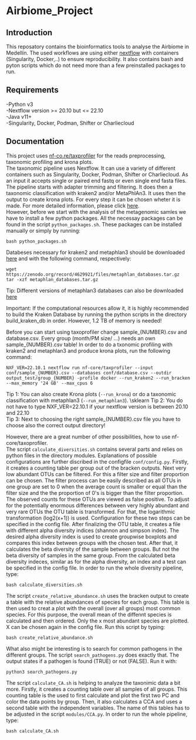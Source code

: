 # Airbiome_Project
## Introduction
This reposatory contains the bioinformatics tools to analyse the Airbiome in Medellín.
The used workflows are using either [nextflow](https://www.nextflow.io/) with containers (Singularity, Docker,..) to ensure reproducibility.
It also contains bash and pyton scripts which do not need more than a few preinstalled packages to run.
## Requirements
-Python v3 \
-Nextflow version >= 20.10 but <=  22.10 \
-Java v11+ \
-Singularity, Docker, Podman, Shifter or Charliecloud
## Documentation
This project uses [nf-co.re/taxprofiler](https://nf-co.re/taxprofiler/1.0.0) for the reads preprocessing, taxonomic profiling and krona plots.  
The taxonomic pipeline uses Nextflow. It can use a variety of different 
containers such as Singularity, Docker, Podman, Shifter or Charliecloud. As an input it accepts single or 
paired end fastq or even single end fasta files. The pipeline starts with adapter trimming and filtering. 
It does then a taxonomic classification with kraken2 and/or MetaPhlAn3. It uses then the output to create krona plots. 
For every step it can be chosen wheter it is made. For more detailed information, please click [here](https://nf-co.re/taxprofiler/1.0.0). \
However, before we start with the analysis of the metagenomic samles we have to install a few python packages. All the necessay packages can be found in the script ```python_packages.sh```. These packages can be installed manually or simply by running:

```
bash python_packages.sh
```

Databeses necessary for kraken2 and metaphlan3 should be downloaded [here](https://benlangmead.github.io/aws-indexes/k2) and with the following command, respectively: 

```
wget https://zenodo.org/record/4629921/files/metaphlan_databases.tar.gz 
tar -xzf metaphlan_databases.tar.gz
```
Tip: Different versions of metaphlan3 databases can also be downloaded [here](http://cmprod1.cibio.unitn.it/biobakery3/metaphlan_databases/)

Important: If the computational resources allow it, it is highly recommended to build the Kraken Database by running the python scripts in the directory build_kraken_db in order. However, 1.2 TB of memory is needed!

Before you can start using taxoprofiler change sample_{NUMBER}.csv and database.csv. Every group (month/PM size/ ...) needs an own sample_{NUMBER}.csv table! In order to do a txonomic profiling with kraken2 and metaphlan3 and produce krona plots, run the following command:

```
NXF_VER=22.10.1 nextflow run nf-core/taxprofiler --input conf/sample_{NUMBER}.csv --databases conf/database.csv --outdir output_test/group_{NUMBER} -profile docker --run_kraken2 --run_bracken --max_memory '24 GB' --max_cpus 6
```
Tip 1: You can also create Krona plots (```--run_krona```) or do a taxonomic classification with metaphlan3 (```--run_metaphlan3```). \sklearn
Tip 2: You do not have to type NXF_VER=22.10.1 if your nextflow version is between 20.10 and 22.10 \
Tip 3: Next to choosing the right sample_{NUMBER}.csv file you have to choose also the correct output directory!

However, there are a great number of other possibilities, how to use nf-core/taxoprofiler. \
The script ```calculate_diversities.sh``` contains several parts and relies on python files in the directory modules. Explanations of possible configurations are further discribed in the configfile ```conf/config.py```.
Firstly, it creates a counting table per group out of the bracken outputs. Next very low abundant OTUs can be filtered. For this a filter size and filter proportion can be chosen. The filter process can be easily described as all OTUs in one group are set to 0 when the average count is smaller or equal than the filter size and the the proportion of 0's is bigger than the filter proportion. The observed counts for these OTUs are viewed as false positive. To adjust for the potentially enormous differences between very highly abundant and very rare OTUs the OTU table is transformed. For that, the logarithmic transformation (log2(x+1)) is used. Configuration for these two steps can be specified in the config file. After finalizing the OTU table, it creates a file with different alpha diversity indices (shannon and simpson index). The desired alpha diversity index is used to create groupwise boxplots and compares this index between groups with the chosen test. After that, it calculates the beta diversity of the sample between groups. But not the beta diversity of samples in the same group. From the calculated beta diversity indeces, similar as for the alpha diversity, an index and a test can be specified in the config file.
In order to run the whole diversity pipeline, type:

```
bash calculate_diversities.sh
```

The script ```create_relative_abundance.sh``` uses the bracken output to create a table with the relative abundances of species for each group. This table is then used to creat a plot with the overall (over all groups) most common species. For this purpose, the overall mean of the diffennt species is calculated and then ordered. Only the x most abundant species are plotted. X can be chosen again in the config file.
Run this script by typing:

```
bash create_relative_abundance.sh
```

What also might be interesting is to search for common pathogens in the different groups. The script ```search_pathogens.py``` does exactly that. The output states if a pathogen is found (TRUE) or not (FALSE). Run it with:

```
python3 search_pathogens.py
```

The script ```calculate_CA.sh``` is helping to analyze the taxonimic data a bit more. Firstly, it creates a counting table over all samples of all groups. This counting table is the used to first calculate and plot the first two PC and color the data points by group. Then, it also calculates a CCA and uses a second table with the independent variables. The name of this tables has to be adjusted in the script ```modules/CCA.py```.
In order to run the whole pipeline, type:

```
bash calculate_CA.sh
```

